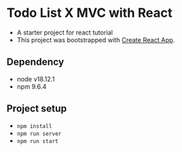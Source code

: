 # Todo List X MVC with React

- A starter project for react tutorial
- This project was bootstrapped with [Create React App](https://github.com/facebook/create-react-app).

## Dependency

- node v18.12.1
- npm 9.6.4

## Project setup

- `npm install`
- `npm run server`
- `npm run start`

